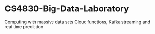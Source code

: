 # CS4830-Big-Data-Laboratory
Computing with massive data sets
Cloud functions, Kafka streaming and real time prediction
